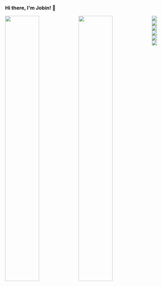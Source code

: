 ### Hi there, I'm Jobin! 👋

<img align="left" width="47%" src="https://github-readme-stats.vercel.app/api?username=Jobin-Nelson&show_icons=true&theme=radical" />

<img align="left" width="47%" src="https://github-readme-stats.vercel.app/api/top-langs/?username=Jobin-Nelson&layout=compact&hide=jupyter+Notebook,html" />

<img align="left" src="https://img.shields.io/badge/python-3670A0?style=for-the-badge&logo=python&logoColor=ffdd54" />
<img align="left" src="https://img.shields.io/badge/rust-%23000000.svg?style=for-the-badge&logo=rust&logoColor=white" />
<img align="left" src="https://img.shields.io/badge/node.js-6DA55F?style=for-the-badge&logo=node.js&logoColor=white" />
<img align="left" src="https://img.shields.io/badge/javascript-%23323330.svg?style=for-the-badge&logo=javascript&logoColor=%23F7DF1E" />
<img align="left" src="https://img.shields.io/badge/typescript-%23007ACC.svg?style=for-the-badge&logo=typescript&logoColor=white" />
<img align="left" src="https://img.shields.io/badge/shell_script-%23121011.svg?style=for-the-badge&logo=gnu-bash&logoColor=white" />
